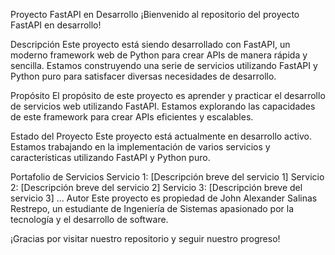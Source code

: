 Proyecto FastAPI en Desarrollo
¡Bienvenido al repositorio del proyecto FastAPI en desarrollo!

Descripción
Este proyecto está siendo desarrollado con FastAPI, un moderno framework web de Python para crear APIs de manera rápida y sencilla. Estamos construyendo una serie de servicios utilizando FastAPI y Python puro para satisfacer diversas necesidades de desarrollo.

Propósito
El propósito de este proyecto es aprender y practicar el desarrollo de servicios web utilizando FastAPI. Estamos explorando las capacidades de este framework para crear APIs eficientes y escalables.

Estado del Proyecto
Este proyecto está actualmente en desarrollo activo. Estamos trabajando en la implementación de varios servicios y características utilizando FastAPI y Python puro.

Portafolio de Servicios
Servicio 1: [Descripción breve del servicio 1]
Servicio 2: [Descripción breve del servicio 2]
Servicio 3: [Descripción breve del servicio 3]
...
Autor
Este proyecto es propiedad de John Alexander Salinas Restrepo, un estudiante de Ingeniería de Sistemas apasionado por la tecnología y el desarrollo de software.

¡Gracias por visitar nuestro repositorio y seguir nuestro progreso!
